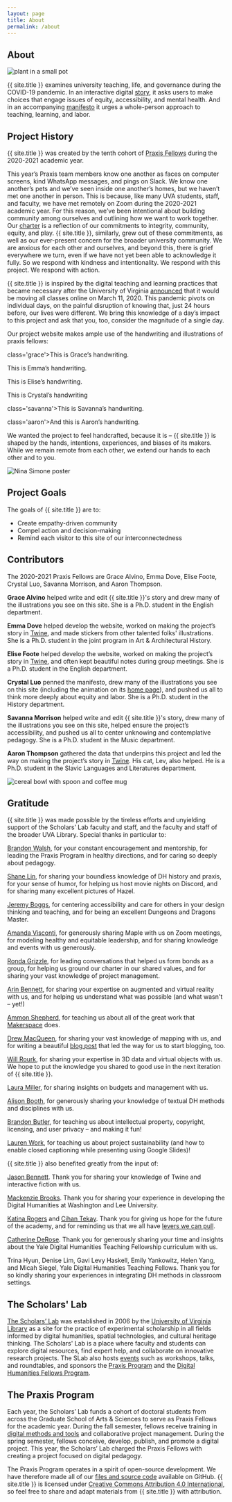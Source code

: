 ```yaml
---
layout: page
title: About
permalink: /about
---
```

<h2 class='emma'>About</h2>

<img src="assets/img/plantsticker.png" alt="plant in a small pot" class="med-sticker-right" />

{{ site.title }} examines university teaching, life, and governance during the COVID-19 pandemic. In an interactive digital [story](story), it asks users to make choices that engage issues of equity, accessibility, and mental health. And in an accompanying [manifesto](manifesto) it urges a whole-person approach to teaching, learning, and labor. 

<h2 class='crystal'>Project History</h2>

{{ site.title }} was created by the tenth cohort of [Praxis Fellows](http://praxis.scholarslab.org/) during the 2020-2021 academic year. 

This year’s Praxis team members know one another as faces on computer screens, kind WhatsApp messages, and pings on Slack. We know one another’s pets and we’ve seen inside one another’s homes, but we haven’t met one another in person. This is because, like many UVA students, staff, and faculty, we have met remotely on Zoom during the 2020-2021 academic year. For this reason, we’ve been intentional about building community among ourselves and outlining how we want to work together. Our [charter](https://amthomps1.github.io/twinecharter.html) is a reflection of our commitments to integrity, community, equity, and play. {{ site.title }}, similarly, grew out of these commitments, as well as our ever-present concern for the broader university community. We are anxious for each other and ourselves, and beyond this, there is grief everywhere we turn, even if we have not yet been able to acknowledge it fully. So we respond with kindness and intentionality. We respond with this project. We respond with action.

{{ site.title }} is inspired by the digital teaching and learning practices that became necessary after the University of Virginia [announced](https://news.virginia.edu/content/latest-updates-uvas-response-coronavirus#march-11) that it would be moving all classes online on March 11, 2020. This pandemic pivots on individual days, on the painful disruption of knowing that, just 24 hours before, our lives were different. We bring this knowledge of a day’s impact to this project and ask that you, too, consider the magnitude of a single day.

Our project website makes ample use of the handwriting and illustrations of praxis fellows: 

<p> class='grace'>This is Grace’s handwriting.</p>
<p class='emma'>This is Emma’s handwriting.</p>
<p class='elise'>This is Elise’s handwriting.</p>
<p class='crystal'>This is Crystal’s handwriting</p>
<p> class='savanna'>This is Savanna’s handwriting.</p>
<p> class='aaron'>And this is Aaron’s handwriting.</p>

We wanted the project to feel handcrafted, because it is – {{ site.title }} is shaped by the hands, intentions, experiences, and biases of its makers. While we remain remote from each other, we extend our hands to each other and to you. 

<img src="assets/img/postersticker.png" alt="Nina Simone poster" class="med-sticker-left" />

<h2 class='elise'>Project Goals</h2>

The goals of {{ site.title }} are to:
* Create empathy-driven community
* Compel action and decision-making 
* Remind each visitor to this site of our interconnectedness

<h2 class='aaron'>Contributors</h2>

The 2020-2021 Praxis Fellows are Grace Alvino, Emma Dove, Elise Foote, Crystal Luo, Savanna Morrison, and Aaron Thompson. 

**Grace Alvino** helped write and edit {{ site.title }}'s story and drew many of the illustrations you see on this site. She is a Ph.D. student in the English department.

**Emma Dove** helped develop the website, worked on making the project’s story in [Twine](https://twinery.org/), and made stickers from other talented folks' illustrations. She is a Ph.D. student in the joint program in Art & Architectural History.

**Elise Foote** helped develop the website, worked on making the project’s story in [Twine](https://twinery.org/), and often kept beautiful notes during group meetings. She is a Ph.D. student in the English department. 

**Crystal Luo** penned the manifesto, drew many of the illustrations you see on this site (including the animation on its [home page](connection.scholarslab.org)), and pushed us all to think more deeply about equity and labor. She is a Ph.D. student in the History department. 

**Savanna Morrison** helped write and edit {{ site.title }}'s story, drew many of the illustrations you see on this site, helped ensure the project’s accessibility, and pushed us all to center unknowing and contemplative pedagogy. She is a Ph.D. student in the Music department. 

**Aaron Thompson** gathered the data that underpins this project and led the way on making the project’s story in [Twine](https://twinery.org/). His cat, Lev, also helped. He is a Ph.D. student in the Slavic Languages and Literatures department. 

<img src="assets/img/cerealsticker.png" alt="cereal bowl with spoon and coffee mug" class="med-sticker-right" />

<h2 class='savanna'>Gratitude</h2>

{{ site.title }} was made possible by the tireless efforts and unyielding support of the Scholars’ Lab faculty and staff, and the faculty and staff of the broader UVA Library. Special thanks in particular to:

[Brandon Walsh](https://scholarslab.lib.virginia.edu/people/brandon-walsh/), for your constant encouragement and mentorship, for leading the Praxis Program in healthy directions, and for caring so deeply about pedagogy.

[Shane Lin](https://scholarslab.lib.virginia.edu/people/shane-lin/), for sharing your boundless knowledge of DH history and praxis, for your sense of humor, for helping us host movie nights on Discord, and for sharing many excellent pictures of Hazel. 

[Jeremy Boggs](https://scholarslab.lib.virginia.edu/people/jeremy-boggs/), for centering accessibility and care for others in your design thinking and teaching, and for being an excellent Dungeons and Dragons Master.

[Amanda Visconti](https://scholarslab.lib.virginia.edu/people/amanda-visconti/), for generously sharing Maple with us on Zoom meetings, for modeling healthy and equitable leadership, and for sharing knowledge and events with us generously.

[Ronda Grizzle](https://scholarslab.lib.virginia.edu/people/ronda-grizzle/), for leading conversations that helped us form bonds as a group, for helping us ground our charter in our shared values, and for sharing your vast knowledge of project management. 

[Arin Bennett](https://scholarslab.lib.virginia.edu/people/arin-bennett/), for sharing your expertise on augmented and virtual reality with us, and for helping us understand what was possible (and what wasn't – yet!)

[Ammon Shepherd](https://scholarslab.lib.virginia.edu/people/ammon-shepherd/), for teaching us about all of the great work that [Makerspace](https://scholarslab.lib.virginia.edu/makerspace/) does. 

[Drew MacQueen](https://scholarslab.lib.virginia.edu/people/drew-macqueen/), for sharing your vast knowledge of mapping with us, and for writing a beautiful [blog post](https://scholarslab.lib.virginia.edu/blog/I-need-to-write-a-blog-post/) that led the way for us to start blogging, too.

[Will Rourk](https://scholarslab.lib.virginia.edu/people/will-rourk/), for sharing your expertise in 3D data and virtual objects with us. We hope to put the knowledge you shared to good use in the next iteration of {{ site.title }}.

[Laura Miller](https://scholarslab.lib.virginia.edu/people/laura-miller/), for sharing insights on budgets and management with us.

[Alison Booth](https://scholarslab.lib.virginia.edu/people/alison-booth/), for generously sharing your knowledge of textual DH methods and disciplines with us.

[Brandon Butler](https://www.library.virginia.edu/staff/bcb4y/), for teaching us about intellectual property, copyright, licensing, and user privacy – and making it fun! 

[Lauren Work](https://www.library.virginia.edu/staff/lw2cd/), for teaching us about project sustainability (and how to enable closed captioning while presenting using Google Slides)!

{{ site.title }} also benefited greatly from the input of:

[Jason Bennett](https://as.virginia.edu/listing/jason-bennett). Thank you for sharing your knowledge of Twine and interactive fiction with us.

[Mackenzie Brooks](https://library.wlu.edu/about/library-directory/mackenzie-brooks). Thank you for sharing your experience in developing the Digital Humanities at Washington and Lee University.

[Katina Rogers](http://katinarogers.com/) and [Cihan Tekay](https://futuresinitiative.org/cihan-tekay/). Thank you for giving us hope for the future of the academy, and for reminding us that we all have [levers we can pull](https://www.google.com/url?q=https://lareviewofbooks.org/article/we-all-have-levers-we-can-pull-reforming-graduate-education&sa=D&source=editors&ust=1615224923678000&usg=AOvVaw1oK8-seSzzKBiWcfS279W2).

[Catherine DeRose](https://web.library.yale.edu/sd/staff/13068). Thank you for generously sharing your time and insights about the Yale Digital Humanities Teaching Fellowship curriculum with us. 

Trina Hyun, Denise Lim, Gavi Levy Haskell, Emily Yankowitz, Helen Yang, and Micah Siegel, Yale Digital Humanities Teaching Fellows. Thank you for so kindly sharing your experiences in integrating DH methods in classroom settings. 

<h2 class='grace'>The Scholars' Lab</h2>

[The Scholars’ Lab](https://scholarslab.lib.virginia.edu/) was established in 2006 by the [University of Virginia Library](https://www.library.virginia.edu/) as a site for the practice of experimental scholarship in all fields informed by digital humanities, spatial technologies, and cultural heritage thinking. The Scholars' Lab is a place where faculty and students can explore digital resources, find expert help, and collaborate on innovative research projects. The SLab also hosts [events](https://scholarslab.lib.virginia.edu/events/) such as workshops, talks, and roundtables, and sponsors the [Praxis Program](https://scholarslab.lib.virginia.edu/praxis-program-fellowships/) and the [Digital Humanities Fellows Program](https://scholarslab.lib.virginia.edu/digital-humanities-fellows/). 

<h2 class='emma'>The Praxis Program</h2>

Each year, the Scholars’ Lab funds a cohort of doctoral students from across the Graduate School of Arts & Sciences to serve as Praxis Fellows for the academic year. During the fall semester, fellows receive training in [digital methods and tools](https://github.com/scholarslab/CodeLab) and collaborative project management. During the spring semester, fellows conceive, develop, publish, and promote a digital project. This year, the Scholars’ Lab charged the Praxis Fellows with creating a project focused on digital pedagogy.

The Praxis Program operates in a spirit of open-source development. We have therefore made all of our [files and source code](https://github.com/scholarslab/mani-pedi) available on GitHub. {{ site.title }} is licensed under [Creative Commons Attribution 4.0 International](https://creativecommons.org/licenses/by/4.0/), so feel free to share and adapt materials from {{ site.title }} with attribution.